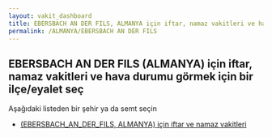 ```yaml
---
layout: vakit_dashboard
title: EBERSBACH AN DER FILS, ALMANYA için iftar, namaz vakitleri ve hava durumu - ilçe/eyalet seç
permalink: /ALMANYA/EBERSBACH AN DER FILS
---
```


## EBERSBACH AN DER FILS (ALMANYA) için iftar, namaz vakitleri ve hava durumu  görmek için bir ilçe/eyalet seç

Aşağıdaki listeden bir şehir ya da semt seçin

* [ (EBERSBACH_AN_DER_FILS, ALMANYA) için iftar ve namaz vakitleri](/ALMANYA/EBERSBACH_AN_DER_FILS/)

<script type="text/javascript">
  var GLOBAL_COUNTRY = 'ALMANYA';
  var GLOBAL_CITY = 'EBERSBACH AN DER FILS';
  var GLOBAL_STATE = 'EBERSBACH AN DER FILS';
</script>
